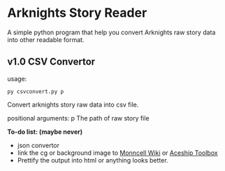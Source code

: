 # Arknights Story Reader

A simple python program that help you convert Arknights raw story data into other readable format.

## v1.0 CSV Convertor 
usage:
```
py csvconvert.py p
```

Convert arknights story raw data into csv file.

positional arguments:
  p           The path of raw story file


**To-do list: (maybe never)**
- json convertor
- link the cg or background image to [Monncell Wiki](http://ak.mooncell.wiki/w/%E5%89%A7%E6%83%85%E8%B5%84%E6%BA%90%E4%B8%80%E8%A7%88) or [Aceship Toolbox](https://aceship.github.io/AN-EN-Tags/akgallery.html)
- Prettify the output into html or anything looks better.
